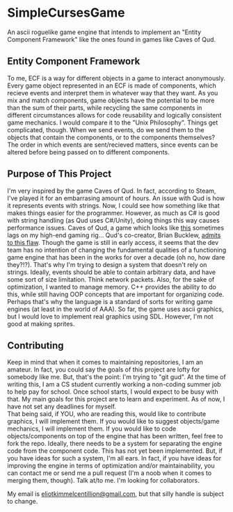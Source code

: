 # SimpleCursesGame

An ascii roguelike game engine that intends to implement an "Entity Component Framework" like the ones found in games like Caves of Qud.

## Entity Component Framework
To me, ECF is a way for different objects in a game to interact anonymously. Every game object represented in an ECF is made of components, which recieve events and interpret them in whatever way that they want. As you mix and match components, game objects have the potential to be more than the sum of their parts, while recycling the same components in different circumstances allows for code reusability and logically consistent game mechanics. I would compare it to the "Unix Philosophy". Things get complicated, though. When we send events, do we send them to the objects that contain the components, or to the components themselves? The order in which events are sent/recieved matters, since events can be altered before being passed on to different components.

## Purpose of This Project
I'm very inspired by the game Caves of Qud. In fact, according to Steam, I've played it for an embarrasing amount of hours. An issue with Qud is how it represents events with strings. Now, I could see how something like that makes things easier for the programmer. However, as much as C# is good with string handling (as Qud uses C#/Unity), doing things this way causes performance issues. Caves of Qud, a game which looks like [this](https://user-images.githubusercontent.com/21148680/179429845-7fd5d997-ead3-49e9-ae6a-f6d6b4ecc659.png) sometimes lags on my high-end gaming rig... Qud's co-creator, Brian Bucklew, [admits to this flaw](https://www.youtube.com/watch?v=U03XXzcThGU). Though the game is still in early access, it seems that the dev team has no intention of changing the fundamental qualities of a functioning game engine that has been in the works for over a decade (oh no, how dare they?!?). That's why I'm trying to design a system that doesn't rely on strings. Ideally, events should be able to contain arbitrary data, and have some sort of size limitation. Think network packets. Also, for the sake of optimization, I wanted to manage memory. C++ provides the ability to do this, while still having OOP concepts that are important for organizing code. Perhaps that's why the language is a standard of sorts for writing game engines (at least in the world of AAA). So far, the game uses ascii graphics, but I would love to implement real graphics using SDL. However, I'm not good at making sprites.  

## Contributing
Keep in mind that when it comes to maintaining repositories, I am an amateur. In fact, you could say the goals of this project are lofty for somebody like me. But, that's the point: I'm trying to "git gud". At the time of writing this, I am a CS student currently working a non-coding summer job to help pay for school. Once school starts, I would expect to be busy with that. My main goals for this project are to learn and experiment. As of now, I have not set any deadlines for myself.  
That being said, if YOU, who are reading this, would like to contribute graphics, I will implement them. If you would like to suggest objects/game mechanics, I will implement them. If you would like to code objects/components on top of the engine that has been written, feel free to fork the repo. Ideally, there needs to be a system for separating the engine code from the component code. This has not yet been implemented. But, if you have ideas for such a system, I'm all ears. In fact, if you have ideas for improving the engine in terms of optimization and/or maintainability, you can contact me or send me a pull request (I'm a noob when it comes to merging them, though). Talk at/to me. I'm looking for collaborators.

My email is eliotkimmelcentillion@gmail.com, but that silly handle is subject to change.
